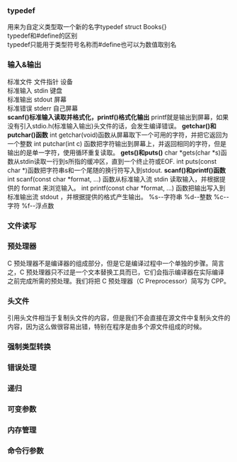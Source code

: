 ### typedef
用来为自定义类型取一个新的名字typedef struct Books{}  
typedef和#define的区别  
typedef只能用于类型符号名称而#define也可以为数值取别名  
### 输入&输出
标准文件	文件指针	设备  
标准输入	stdin			键盘  
标准输出	stdout		  屏幕  
标准错误	stderr	       自己屏幕  
**scanf()标准输入读取并格式化，printf()格式化输出**
printf就是输出到屏幕，如果没有引入stdio.h(标准输入输出)头文件的话，会发生编译错误。 
**getchar()和putchar()函数** 
int getchar(void)函数从屏幕取下一个可用的字符，并把它返回为一个整数
int putchar(int c) 函数把字符输出到屏幕上，并返回相同的字符，但是输出的是单一字符，使用循环重复读取。
**gets()和puts()**
char *gets(char *s)函数从stdin读取一行到s所指的缓冲区，直到一个终止符或EOF.
int puts(const char *)函数把字符串s和一个尾随的换行符写入到stdout.
**scanf()和printf()函数**
int scanf(const char *format, ...) 函数从标准输入流 stdin 读取输入，并根据提供的 format 来浏览输入。
int printf(const char *format, ...) 函数把输出写入到标准输出流 stdout ，并根据提供的格式产生输出。
%s--字符串
%d--整数
%c--字符
%f--浮点数
### 文件读写
### 预处理器
C 预处理器不是编译器的组成部分，但是它是编译过程中一个单独的步骤。简言之，C 预处理器只不过是一个文本替换工具而已，它们会指示编译器在实际编译之前完成所需的预处理。我们将把 C 预处理器（C Preprocessor）简写为 CPP。  
### 头文件
引用头文件相当于复制头文件的内容，但是我们不会直接在源文件中复制头文件的内容，因为这么做很容易出错，特别在程序是由多个源文件组成的时候。
### 强制类型转换
### 错误处理
### 递归
### 可变参数
### 内存管理
### 命令行参数